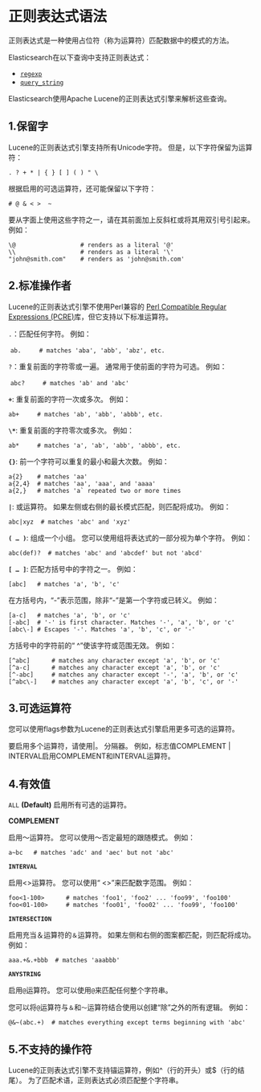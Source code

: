 # 正则表达式语法

正则表达式是一种使用占位符（称为运算符）匹配数据中的模式的方法。

Elasticsearch在以下查询中支持正则表达式：

- [`regexp`](https://www.elastic.co/guide/en/elasticsearch/reference/7.6/query-dsl-regexp-query.html)
- [`query_string`](https://www.elastic.co/guide/en/elasticsearch/reference/7.6/query-dsl-query-string-query.html)

Elasticsearch使用Apache Lucene的正则表达式引擎来解析这些查询。



## 1.保留字

Lucene的正则表达式引擎支持所有Unicode字符。 但是，以下字符保留为运算符：

`. ? + * | { } [ ] ( ) " \`

根据启用的可选运算符，还可能保留以下字符：

`# @ & < >  ~`

要从字面上使用这些字符之一，请在其前面加上反斜杠或将其用双引号引起来。 例如：

```
\@                  # renders as a literal '@'
\\                  # renders as a literal '\'
"john@smith.com"    # renders as 'john@smith.com'
```



## 2.标准操作者
Lucene的正则表达式引擎不使用Perl兼容的 [Perl Compatible Regular Expressions (PCRE)](https://en.wikipedia.org/wiki/Perl_Compatible_Regular_Expressions)库，但它支持以下标准运算符。

`.`：匹配任何字符。 例如：

​			`ab.     # matches 'aba', 'abb', 'abz', etc.`

`?`：重复前面的字符零或一遍。 通常用于使前面的字符为可选。 例如：

​		`abc?     # matches 'ab' and 'abc'`



**`+`**: 重复前面的字符一次或多次。 例如：

```
ab+     # matches 'ab', 'abb', 'abbb', etc.
```

**`\*`**: 重复前面的字符零次或多次。 例如：

```
ab*     # matches 'a', 'ab', 'abb', 'abbb', etc.
```

**`{}`**:  前一个字符可以重复的最小和最大次数。 例如：

```
a{2}    # matches 'aa'
a{2,4}  # matches 'aa', 'aaa', and 'aaaa'
a{2,}   # matches 'a` repeated two or more times
```

**`|`**: 或运算符。 如果左侧或右侧的最长模式匹配，则匹配将成功。 例如：

```
abc|xyz  # matches 'abc' and 'xyz'
```

**`( … )`**:  组成一个小组。 您可以使用组将表达式的一部分视为单个字符。 例如：

```
abc(def)?  # matches 'abc' and 'abcdef' but not 'abcd'
```

**`[ … ]`**: 匹配方括号中的字符之一。 例如：

```
[abc]   # matches 'a', 'b', 'c'
```

在方括号内，“-”表示范围，除非“-”是第一个字符或已转义。 例如：

```
[a-c]   # matches 'a', 'b', or 'c'
[-abc]  # '-' is first character. Matches '-', 'a', 'b', or 'c'
[abc\-] # Escapes '-'. Matches 'a', 'b', 'c', or '-'
```

方括号中的字符前的“ ^”使该字符或范围无效。 例如：

```
[^abc]      # matches any character except 'a', 'b', or 'c'
[^a-c]      # matches any character except 'a', 'b', or 'c'
[^-abc]     # matches any character except '-', 'a', 'b', or 'c'
[^abc\-]    # matches any character except 'a', 'b', 'c', or '-'
```



## 3.可选运算符
您可以使用flags参数为Lucene的正则表达式引擎启用更多可选的运算符。

要启用多个运算符，请使用|。 分隔器。 例如，标志值COMPLEMENT | INTERVAL启用COMPLEMENT和INTERVAL运算符。



## 4.有效值
`ALL` **(Default)**
启用所有可选的运算符。



**COMPLEMENT**

启用〜运算符。 您可以使用〜否定最短的跟随模式。 例如：

```
a~bc   # matches 'adc' and 'aec' but not 'abc'
```



**`INTERVAL`**

启用<>运算符。 您可以使用“ <>”来匹配数字范围。 例如：

```
foo<1-100>      # matches 'foo1', 'foo2' ... 'foo99', 'foo100'
foo<01-100>     # matches 'foo01', 'foo02' ... 'foo99', 'foo100'
```

**`INTERSECTION`**

启用充当＆运算符的`＆`运算符。 如果左侧和右侧的图案都匹配，则匹配将成功。 例如：

```
aaa.+&.+bbb  # matches 'aaabbb'
```



**`ANYSTRING`**

启用`@`运算符。 您可以使用`@`来匹配任何整个字符串。

您可以将`@`运算符与`＆`和`〜`运算符结合使用以创建“除”之外的所有逻辑。 例如：

```
@&~(abc.+)  # matches everything except terms beginning with 'abc'
```



## 5.不支持的操作符
Lucene的正则表达式引擎不支持锚运算符，例如^（行的开头）或$（行的结尾）。 为了匹配术语，正则表达式必须匹配整个字符串。





